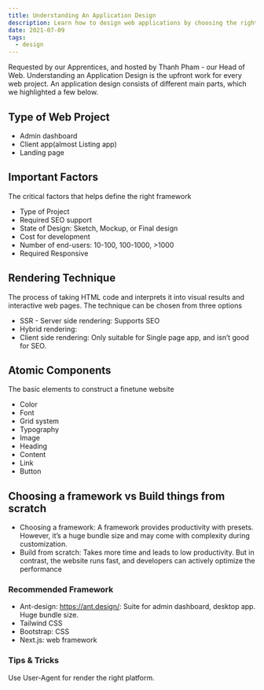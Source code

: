 ```yaml
---
title: Understanding An Application Design
description: Learn how to design web applications by choosing the right project type, rendering technique, atomic components, and frameworks like Next.js or Ant-design for fast, SEO-friendly websites.
date: 2021-07-09
tags:
  - design
---
```


Requested by our Apprentices, and hosted by Thanh Pham - our Head of Web. Understanding an Application Design is the upfront work for every web project. An application design consists of different main parts, which we highlighted a few below.

## Type of Web Project

- Admin dashboard
- Client app(almost Listing app)
- Landing page

## Important Factors

The critical factors that helps define the right framework

- Type of Project
- Required SEO support
- State of Design: Sketch, Mockup, or Final design
- Cost for development
- Number of end-users: 10-100, 100-1000, >1000
- Required Responsive

## Rendering Technique

The process of taking HTML code and interprets it into visual results and interactive web pages. The technique can be chosen from three options

- SSR - Server side rendering: Supports SEO
- Hybrid rendering:
- Client side rendering: Only suitable for Single page app, and isn’t good for SEO.

## Atomic Components

The basic elements to construct a finetune website

- Color
- Font
- Grid system
- Typography
- Image
- Heading
- Content
- Link
- Button

## Choosing a framework vs Build things from scratch

- Choosing a framework: A framework provides productivity with presets. However, it’s a huge bundle size and may come with complexity during customization.
- Build from scratch: Takes more time and leads to low productivity. But in contrast, the website runs fast, and developers can actively optimize the performance

### Recommended Framework

- Ant-design: <https://ant.design/>: Suite for admin dashboard, desktop app. Huge bundle size.
- Tailwind CSS
- Bootstrap: CSS
- Next.js: web framework

### Tips & Tricks

Use User-Agent for render the right platform.

